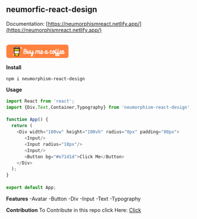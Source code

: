 ## neumorfic-react-design

Documentation: [https://neumorphismreact.netlify.app/](https://neumorphismreact.netlify.app/)

<br/>
<a href="https://www.buymeacoffee.com/sdhar"><img src="https://github.com/dsnehasish74/neumorphism-react-design-website/blob/main/src/component/support.png"></img></a>
<br/>

**Install**

```
npm i neumorphism-react-design
```

**Usage**
```javascript
import React from 'react';
import {Div,Text,Container,Typography} from 'neumorphism-react-design';

function App() {
  return (
    <Div width="100vw" height="100vh" radius="0px" padding="80px">
       <Input/>
       <Input radius="10px"/>
       <Input/>
       <Button bg="#e71d1d">Click Me</Button>
    </Div>
  );
}

export default App;

```

**Features**
  -Avatar
  -Button
  -Div
  -Input
  -Text
  -Typography
  
  
**Contribution**
To Contribute in this repo click Here: [Click](https://github.com/dsnehasish74/neumorphism-react-design)
